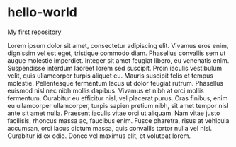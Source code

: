 # hello-world
My first repository

Lorem ipsum dolor sit amet, consectetur adipiscing elit. Vivamus eros enim, dignissim vel est eget, tristique commodo diam. Phasellus convallis sem ut augue molestie imperdiet. Integer sit amet feugiat libero, eu venenatis enim. Suspendisse interdum laoreet lorem sed suscipit. Proin iaculis vestibulum velit, quis ullamcorper turpis aliquet eu. Mauris suscipit felis et tempus molestie. Pellentesque fermentum lacus ut dolor feugiat rutrum. Phasellus euismod nisl nec nibh mollis dapibus. Vivamus et nibh at orci mollis fermentum. Curabitur eu efficitur nisl, vel placerat purus. Cras finibus, enim eu ullamcorper ullamcorper, turpis sapien pretium nibh, sit amet tempor nisl ante sit amet nulla. Praesent iaculis vitae orci ut aliquam. Nam vitae justo facilisis, rhoncus massa ac, faucibus enim. Fusce pharetra, risus at vehicula accumsan, orci lacus dictum massa, quis convallis tortor nulla vel nisi. Curabitur id ex odio. Donec vel maximus elit, et volutpat lorem.

